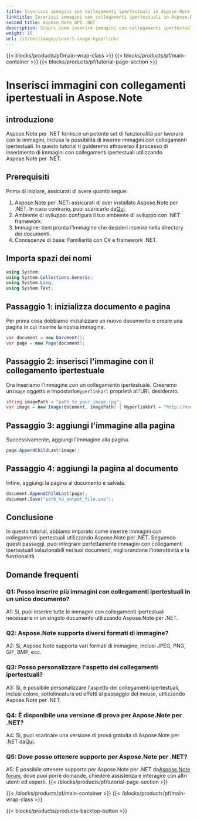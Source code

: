 ```yaml
---
title: Inserisci immagini con collegamenti ipertestuali in Aspose.Note
linktitle: Inserisci immagini con collegamenti ipertestuali in Aspose.Note
second_title: Aspose.Note API .NET
description: Scopri come inserire immagini con collegamenti ipertestuali in Aspose.Note per .NET senza sforzo. Migliora l'interattività dei documenti con immagini cliccabili.
weight: 15
url: /it/net/images/insert-image-hyperlink/
---
```


{{< blocks/products/pf/main-wrap-class >}}
{{< blocks/products/pf/main-container >}}
{{< blocks/products/pf/tutorial-page-section >}}

# Inserisci immagini con collegamenti ipertestuali in Aspose.Note

## introduzione

Aspose.Note per .NET fornisce un potente set di funzionalità per lavorare con le immagini, inclusa la possibilità di inserire immagini con collegamenti ipertestuali. In questo tutorial ti guideremo attraverso il processo di inserimento di immagini con collegamenti ipertestuali utilizzando Aspose.Note per .NET.

## Prerequisiti

Prima di iniziare, assicurati di avere quanto segue:

1.  Aspose.Note per .NET: assicurati di aver installato Aspose.Note per .NET. In caso contrario, puoi scaricarlo da[Qui](https://releases.aspose.com/note/net/).
2. Ambiente di sviluppo: configura il tuo ambiente di sviluppo con .NET framework.
3. Immagine: tieni pronta l'immagine che desideri inserire nella directory dei documenti.
4. Conoscenze di base: Familiarità con C# e framework .NET.

## Importa spazi dei nomi

```csharp
using System;
using System.Collections.Generic;
using System.Linq;
using System.Text;
```

## Passaggio 1: inizializza documento e pagina

Per prima cosa dobbiamo inizializzare un nuovo documento e creare una pagina in cui inserire la nostra immagine.

```csharp
var document = new Document();
var page = new Page(document);
```

## Passaggio 2: inserisci l'immagine con il collegamento ipertestuale

Ora inseriamo l'immagine con un collegamento ipertestuale. Creeremo un`Image` oggetto e impostarlo`HyperlinkUrl` proprietà all'URL desiderato.

```csharp
string imagePath = "path_to_your_image.jpg";
var image = new Image(document, imagePath) { HyperlinkUrl = "http://esempio.com" };
```

## Passaggio 3: aggiungi l'immagine alla pagina

Successivamente, aggiungi l'immagine alla pagina.

```csharp
page.AppendChildLast(image);
```

## Passaggio 4: aggiungi la pagina al documento

Infine, aggiungi la pagina al documento e salvala.

```csharp
document.AppendChildLast(page);
document.Save("path_to_output_file.one");
```

## Conclusione

In questo tutorial, abbiamo imparato come inserire immagini con collegamenti ipertestuali utilizzando Aspose.Note per .NET. Seguendo questi passaggi, puoi integrare perfettamente immagini con collegamenti ipertestuali selezionabili nei tuoi documenti, migliorandone l'interattività e la funzionalità.

## Domande frequenti

### Q1: Posso inserire più immagini con collegamenti ipertestuali in un unico documento?

A1: Sì, puoi inserire tutte le immagini con collegamenti ipertestuali necessarie in un singolo documento utilizzando Aspose.Note per .NET.

### Q2: Aspose.Note supporta diversi formati di immagine?

A2: Sì, Aspose.Note supporta vari formati di immagine, inclusi JPEG, PNG, GIF, BMP, ecc.

### Q3: Posso personalizzare l'aspetto dei collegamenti ipertestuali?

A3: Sì, è possibile personalizzare l'aspetto dei collegamenti ipertestuali, inclusi colore, sottolineatura ed effetti al passaggio del mouse, utilizzando Aspose.Note per .NET.

### Q4: È disponibile una versione di prova per Aspose.Note per .NET?

 A4: Sì, puoi scaricare una versione di prova gratuita di Aspose.Note per .NET da[Qui](https://releases.aspose.com/).

### Q5: Dove posso ottenere supporto per Aspose.Note per .NET?

 A5: È possibile ottenere supporto per Aspose.Note per .NET da[Aspose.Note forum](https://forum.aspose.com/c/note/28), dove puoi porre domande, chiedere assistenza e interagire con altri utenti ed esperti.
{{< /blocks/products/pf/tutorial-page-section >}}

{{< /blocks/products/pf/main-container >}}
{{< /blocks/products/pf/main-wrap-class >}}

{{< blocks/products/products-backtop-button >}}
